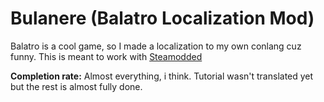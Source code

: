 # Bulanere (Balatro Localization Mod)
Balatro is a cool game, so I made a localization to my own conlang cuz funny.
This is meant to work with [Steamodded](https://github.com/Steamodded/smods/releases/tag/1.0.0-beta-0312b)

**Completion rate:** Almost everything, i think. Tutorial wasn't translated yet but the rest is almost fully done.
